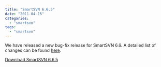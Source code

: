 ```yaml
---
title: "SmartSVN 6.6.5"
date: "2011-04-15"
categories: 
  - "smartsvn"
tags: 
  - "smartsvn"
---
```


We have released a new bug-fix release for SmartSVN 6.6. A detailed list of changes can be found [here](http://www.syntevo.com/smartsvn/changelog.txt).

[Download SmartSVN 6.6.5](http://www.syntevo.com/smartsvn/download.html)
